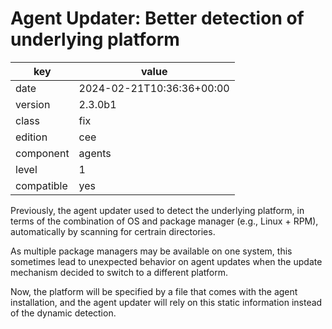 [//]: # (werk v2)
# Agent Updater: Better detection of underlying platform

key        | value
---------- | ---
date       | 2024-02-21T10:36:36+00:00
version    | 2.3.0b1
class      | fix
edition    | cee
component  | agents
level      | 1
compatible | yes

Previously, the agent updater used to detect the underlying platform,
in terms of the combination of OS and package manager (e.g., Linux + RPM),
automatically by scanning for certrain directories.

As multiple package managers may be available on one system, this sometimes
lead to unexpected behavior on agent updates when the update mechanism decided
to switch to a different platform.

Now, the platform will be specified by a file that comes with the agent installation,
and the agent updater will rely on this static information instead of the dynamic detection.

